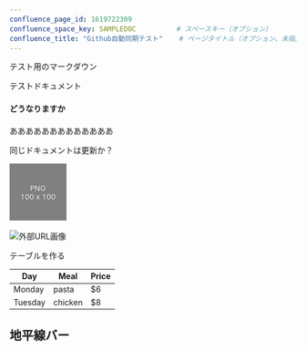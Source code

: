 ```yaml
---
confluence_page_id: 1619722309
confluence_space_key: SAMPLEDOC          # スペースキー（オプション）
confluence_title: "Github自動同期テスト"    # ページタイトル（オプション、未指定時はファイル名）
---
```


テスト用のマークダウン

テストドキュメント


#### どうなりますか
あああああああああああああ

同じドキュメントは更新か？

![ローカル画像](images/dummy.jpeg)

![外部URL画像](https://github.githubassets.com/assets/GitHub-Mark-ea2971cee799.png)


テーブルを作る

| Day     | Meal    | Price |
| --------|---------|-------|
| Monday  | pasta   | $6    |
| Tuesday | chicken | $8    |



地平線バー
----
